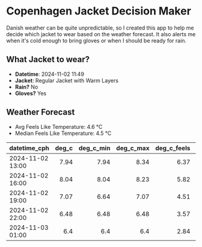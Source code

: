 
# Copenhagen Jacket Decision Maker

Danish weather can be quite unpredictable, so I created this app to help me decide which jacket to wear based on the weather forecast. 
It also alerts me when it's cold enough to bring gloves or when I should be ready for rain.

## What Jacket to wear?

- **Datetime**: 2024-11-02 11:49
- **Jacket**: Regular Jacket with Warm Layers
- **Rain?** No
- **Gloves?** Yes

## Weather Forecast
- Avg Feels Like Temperature: 4.6 °C
- Median Feels Like Temperature: 4.5 °C

| datetime_cph     |   deg_c |   deg_c_min |   deg_c_max |   deg_c_feels | weather   | wind   | rain   |
|:-----------------|--------:|------------:|------------:|--------------:|:----------|:-------|:-------|
| 2024-11-02 13:00 |    7.94 |        7.94 |        8.34 |          6.37 | Clouds    | Low    | None   |
| 2024-11-02 16:00 |    8.04 |        8.04 |        8.23 |          5.82 | Clouds    | Low    | None   |
| 2024-11-02 19:00 |    7.07 |        6.64 |        7.07 |          4.51 | Clouds    | Low    | None   |
| 2024-11-02 22:00 |    6.48 |        6.48 |        6.48 |          3.57 | Clouds    | Low    | None   |
| 2024-11-03 01:00 |    6.4  |        6.4  |        6.4  |          2.84 | Clouds    | High   | None   |
        